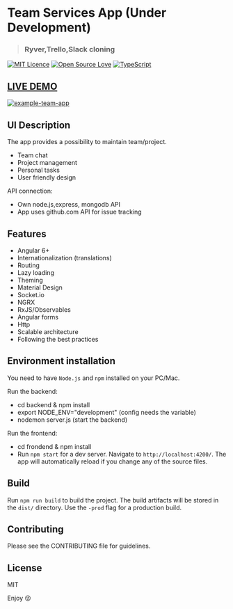 # Team Services App (Under Development)

> ### Ryver,Trello,Slack cloning 

[![MIT Licence](https://badges.frapsoft.com/os/mit/mit.svg?v=103)](https://opensource.org/licenses/mit-license.php)
[![Open Source Love](https://badges.frapsoft.com/os/v1/open-source.svg?v=103)](https://github.com/ellerbrock/open-source-badges/)
[![TypeScript](https://badges.frapsoft.com/typescript/love/typescript.svg?v=101)](https://github.com/ellerbrock/typescript-badges/)

## [LIVE DEMO](https://teamapp.phyre.dev)
[![example-team-app](https://goo.gl/aYZCEL)](https://teamapp.phyre.dev)

## UI Description
The app provides a possibility to maintain team/project.

- Team chat
- Project management
- Personal tasks
- User friendly design

API connection:
- Own node.js,express, mongodb API
- App uses github.com API for issue tracking

## Features
- Angular 6+
- Internationalization (translations)
- Routing
- Lazy loading
- Theming
- Material Design
- Socket.io
- NGRX
- RxJS/Observables
- Angular forms
- Http
- Scalable architecture
- Following the best practices

## Environment installation
You need to have `Node.js` and `npm` installed on your PC/Mac.

Run the backend:
- cd backend & npm install
- export NODE_ENV="development" (config needs the variable)
- nodemon server.js (start the backend)

Run the frontend:
- cd frondend & npm install
- Run `npm start` for a dev server. Navigate to `http://localhost:4200/`. The app will automatically reload if you change any of the source files.

## Build

Run `npm run build` to build the project. The build artifacts will be stored in the `dist/` directory. Use the `-prod` flag for a production build.

## Contributing
Please see the CONTRIBUTING file for guidelines.

## License
MIT

Enjoy :stuck_out_tongue_winking_eye:
